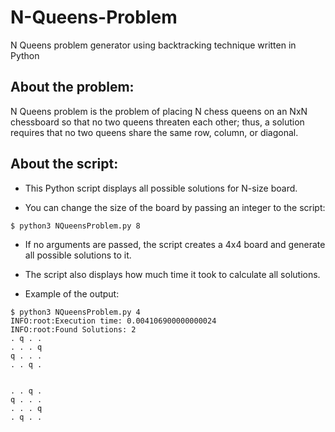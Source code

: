 # N-Queens-Problem
N Queens problem generator using backtracking technique written in Python

## About the problem:
N Queens problem is the problem of placing N chess queens on an NxN chessboard so that no two queens threaten each other; thus, a solution requires that no two queens share the same row, column, or diagonal.

## About the script:
* This Python script displays all possible solutions for N-size board.

* You can change the size of the board by passing an integer to the script:
~~~
$ python3 NQueensProblem.py 8
~~~

* If no arguments are passed, the script creates a 4x4 board and generate all possible solutions to it.
* The script also displays how much time it took to calculate all solutions.

* Example of the output:
~~~
$ python3 NQueensProblem.py 4
INFO:root:Execution time: 0.004106900000000024
INFO:root:Found Solutions: 2
. q . .
. . . q
q . . .
. . q .


. . q .
q . . .
. . . q
. q . .

~~~
